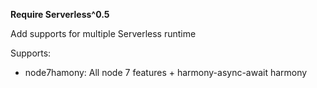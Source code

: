 
**Require Serverless^0.5**

Add supports for multiple Serverless runtime

Supports:
  - node7hamony: All node 7 features + harmony-async-await harmony
